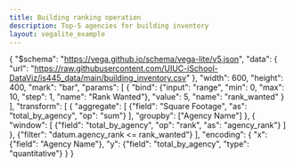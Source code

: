 ```yaml
---
title: Building ranking operation
description: Top-5 agencies for building inventory
layout: vegalite_example
---
```

{
  "$schema": "https://vega.github.io/schema/vega-lite/v5.json",
  "data": {
    "url": "https://raw.githubusercontent.com/UIUC-iSchool-DataViz/is445_data/main/building_inventory.csv"
  },
  "width": 600,
  "height": 400,
  "mark": "bar",
  "params": [
    {
      "bind": {"input": "range", "min": 0, "max": 10, "step": 1, "name": "Rank Wanted"},
      "value": 5,
      "name": "rank_wanted"
    }
  ],
  "transform": [
    {
      "aggregate": [
        {"field": "Square Footage", "as": "total_by_agency", "op": "sum"}
      ],
      "groupby": ["Agency Name"]
    },
    {
      "window": [
        {"field": "total_by_agency", "op": "rank", "as": "agency_rank"}
      ]
    },
    {"filter": "datum.agency_rank <= rank_wanted"}
  ],
  "encoding": {
    "x": {"field": "Agency Name"},
    "y": {"field": "total_by_agency", "type": "quantitative"}
  }
}
